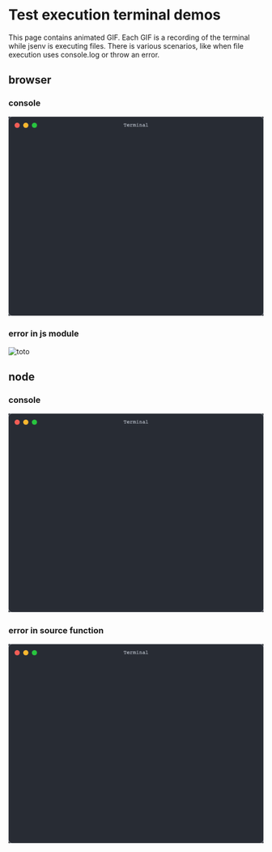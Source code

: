 # Test execution terminal demos

This page contains animated GIF. Each GIF is a recording of the terminal while jsenv is executing files. There is various scenarios, like when file execution uses console.log or throw an error.

## browser

### console

![toto](./browser/_test_plan_logs_browsers.test.mjs/0_console/output/console.spec.html.gif)

### error in js module

![toto](./browser/_test_plan_logs_browsers/4_error_in_js_module/output/error_in_js_module.spec.html.gif)

## node

### console

![toto](./node/_test_plan_logs_node.test.mjs/1_console/output/console.spec.js.gif)

### error in source function

![toto](./node/_test_plan_logs_node.test.mjs/3_error_in_source_function/output/error_in_source_function.spec.js.gif)
